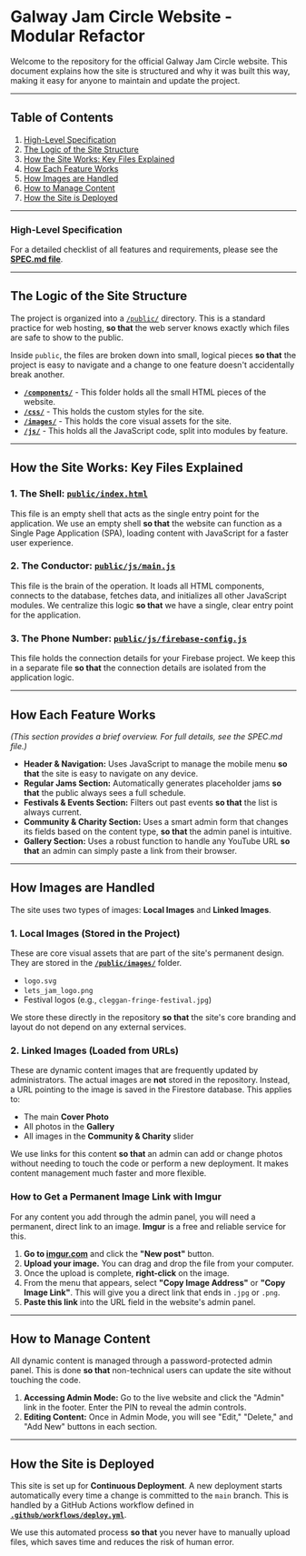 # Galway Jam Circle Website - Modular Refactor

Welcome to the repository for the official Galway Jam Circle website. This document explains how the site is structured and why it was built this way, making it easy for anyone to maintain and update the project.

---
## Table of Contents

1.  [High-Level Specification](#high-level-specification)
2.  [The Logic of the Site Structure](#the-logic-of-the-site-structure)
3.  [How the Site Works: Key Files Explained](#how-the-site-works-key-files-explained)
4.  [How Each Feature Works](#how-each-feature-works)
5.  [How Images are Handled](#how-images-are-handled)
6.  [How to Manage Content](#how-to-manage-content)
7.  [How the Site is Deployed](#how-the-site-is-deployed)

---
### High-Level Specification

For a detailed checklist of all features and requirements, please see the **[SPEC.md file](https://github.com/donnachab/jam/blob/main/spec.md)**.

---
## The Logic of the Site Structure

The project is organized into a [`/public/`](https://github.com/donnachab/jam/tree/main/public) directory. This is a standard practice for web hosting, **so that** the web server knows exactly which files are safe to show to the public.

Inside `public`, the files are broken down into small, logical pieces **so that** the project is easy to navigate and a change to one feature doesn't accidentally break another.

* [**`/components/`**](https://github.com/donnachab/jam/tree/main/public/components) - This folder holds all the small HTML pieces of the website.
* [**`/css/`**](https://github.com/donnachab/jam/tree/main/public/css) - This holds the custom styles for the site.
* [**`/images/`**](https://github.com/donnachab/jam/tree/main/public/images) - This holds the core visual assets for the site.
* [**`/js/`**](https://github.com/donnachab/jam/tree/main/public/js) - This holds all the JavaScript code, split into modules by feature.

---
## How the Site Works: Key Files Explained

### 1. The Shell: [`public/index.html`](https://github.com/donnachab/jam/blob/main/public/index.html)

This file is an empty shell that acts as the single entry point for the application. We use an empty shell **so that** the website can function as a Single Page Application (SPA), loading content with JavaScript for a faster user experience.

### 2. The Conductor: [`public/js/main.js`](https://github.com/donnachab/jam/blob/main/public/js/main.js)

This file is the brain of the operation. It loads all HTML components, connects to the database, fetches data, and initializes all other JavaScript modules. We centralize this logic **so that** we have a single, clear entry point for the application.

### 3. The Phone Number: [`public/js/firebase-config.js`](https://github.com/donnachab/jam/blob/main/public/js/firebase-config.js)

This file holds the connection details for your Firebase project. We keep this in a separate file **so that** the connection details are isolated from the application logic.

---
## How Each Feature Works

*(This section provides a brief overview. For full details, see the SPEC.md file.)*

* **Header & Navigation:** Uses JavaScript to manage the mobile menu **so that** the site is easy to navigate on any device.
* **Regular Jams Section:** Automatically generates placeholder jams **so that** the public always sees a full schedule.
* **Festivals & Events Section:** Filters out past events **so that** the list is always current.
* **Community & Charity Section:** Uses a smart admin form that changes its fields based on the content type, **so that** the admin panel is intuitive.
* **Gallery Section:** Uses a robust function to handle any YouTube URL **so that** an admin can simply paste a link from their browser.

---
## How Images are Handled

The site uses two types of images: **Local Images** and **Linked Images**.

### 1. Local Images (Stored in the Project)
These are core visual assets that are part of the site's permanent design. They are stored in the [**`/public/images/`**](https://github.com/donnachab/jam/tree/main/public/images) folder.

* `logo.svg`
* `lets_jam_logo.png`
* Festival logos (e.g., `cleggan-fringe-festival.jpg`)

We store these directly in the repository **so that** the site's core branding and layout do not depend on any external services.

### 2. Linked Images (Loaded from URLs)
These are dynamic content images that are frequently updated by administrators. The actual images are **not** stored in the repository. Instead, a URL pointing to the image is saved in the Firestore database. This applies to:

* The main **Cover Photo**
* All photos in the **Gallery**
* All images in the **Community & Charity** slider

We use links for this content **so that** an admin can add or change photos without needing to touch the code or perform a new deployment. It makes content management much faster and more flexible.

### How to Get a Permanent Image Link with Imgur
For any content you add through the admin panel, you will need a permanent, direct link to an image. **Imgur** is a free and reliable service for this.

1.  **Go to [imgur.com](https://imgur.com/)** and click the **"New post"** button.
2.  **Upload your image.** You can drag and drop the file from your computer.
3.  Once the upload is complete, **right-click** on the image.
4.  From the menu that appears, select **"Copy Image Address"** or **"Copy Image Link"**. This will give you a direct link that ends in `.jpg` or `.png`. 
5.  **Paste this link** into the URL field in the website's admin panel.

---
## How to Manage Content

All dynamic content is managed through a password-protected admin panel. This is done **so that** non-technical users can update the site without touching the code.

1.  **Accessing Admin Mode:** Go to the live website and click the "Admin" link in the footer. Enter the PIN to reveal the admin controls.
2.  **Editing Content:** Once in Admin Mode, you will see "Edit," "Delete," and "Add New" buttons in each section.

---
## How the Site is Deployed

This site is set up for **Continuous Deployment**. A new deployment starts automatically every time a change is committed to the `main` branch. This is handled by a GitHub Actions workflow defined in [**`.github/workflows/deploy.yml`**](https://github.com/donnachab/jam/blob/main/.github/workflows/deploy.yml).

We use this automated process **so that** you never have to manually upload files, which saves time and reduces the risk of human error.
